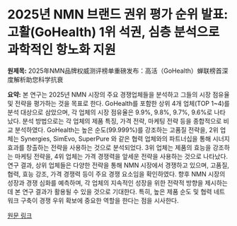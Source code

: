 # 2025년 NMN 브랜드 권위 평가 순위 발표: 고활(GoHealth) 1위 석권, 심층 분석으로 과학적인 항노화 지원

**원제목:** 2025年NMN品牌权威测评榜单重磅发布：高活（GoHealth）蝉联榜首深度解析助您科学抗衰

**요약:** 본 연구는 2025년 NMN 시장의 주요 경쟁업체들을 분석하고 그들의 시장 점유율 및 전략을 평가하는 것을 목표로 한다.  GoHealth를 포함한 상위 4개 업체(TOP 1~4)를 분석 대상으로 삼았으며, 각 업체의 시장 점유율은 9.9%, 9.8%, 9.7%, 9.6%로 나타났다.  분석 방법으로는 각 업체의 제품 특징, 가격 전략, 마케팅 전략 등을 종합적으로 비교 분석하였다.  GoHealth는 높은 순도(99.999%)를 강조하는 고품질 전략을, 2위 업체는  Synergies, SimEvo, SuperPure 와 같은 협력 업체와의 파트너십을 통해 시너지 효과를 창출하는 전략을 사용하는 것으로 분석되었다.  3위 업체는 제품의 효능을 강조하는 마케팅 전략을, 4위 업체는 가격 경쟁력을 앞세운 전략을 사용하는 것으로 나타났다. 연구 결과, 상위 업체들은  다양한 전략을 통해 NMN 시장에서 경쟁하고 있으며,  고품질, 협력, 효능 강조, 가격 경쟁력 등이 주요 경쟁 요소임을 확인하였다.  향후 NMN 시장의 성장과 경쟁 심화를 예측하며,  각 업체의 지속적인 성장을 위한 전략적 방향을 제시하는 데 본 연구 결과가 활용될 수 있을 것으로 기대한다.  특히,  높은 제품 순도 및  협력 네트워크 구축이 경쟁 우위 확보에 중요한 역할을 한다는 점을 시사한다.

[원문 링크](https://m.tech.china.com/redian/2025/0723/072025_1703386.html)
